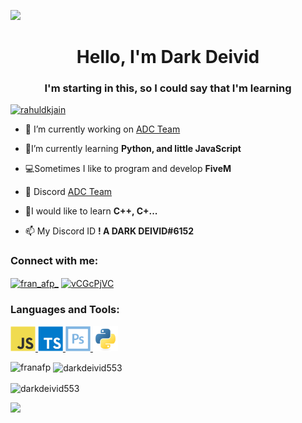 ![](https://twitter.com/CookyDev)
<h1 align="center">Hello, I'm Dark Deivid</h1>
<h3 align="center">I'm starting in this, so I could say that I'm learning</h3>

<p align="left"> <a href="https://www.youtube.com/c/DarkDeivid/" target="blank"><img src="https://www.youtube.com/" alt="rahuldkjain" /></a> </p>

- 🔭 I’m currently working on [ADC Team](https://github.com/ADC-Team)

- 🔰I’m currently learning **Python, and little JavaScript**

- 💻Sometimes I like to program and develop **FiveM**

- 📝 Discord [ADC Team](https://discord.gg/CnRNkQkZC5)

- 🧠I would like to learn **C++, C+...**

- 📫 My Discord ID **! A DARK DEIVID#6152**

<h3 align="left">Connect with me:</h3>
<p align="left">
<a href="https://www.youtube.com/c/DarkDeivid/" target="blank"><img align="center" src="https://raw.githubusercontent.com/rahuldkjain/github-profile-readme-generator/master/src/images/icons/Social/youtube.svg" alt="fran_afp_" height="30" width="40" /></a>
<a href="https://discord.gg/CnRNkQkZC5" target="blank"><img align="center" src="https://raw.githubusercontent.com/rahuldkjain/github-profile-readme-generator/master/src/images/icons/Social/discord.svg" alt="vCGcPjVC" height="30" width="40" /></a>
</p>

<h3 align="left">Languages and Tools:</h3>
<p align="left"> <a href="https://developer.mozilla.org/en-US/docs/Web/JavaScript" target="_blank" rel="noreferrer"> <img src="https://raw.githubusercontent.com/devicons/devicon/master/icons/javascript/javascript-original.svg" alt="javascript" width="40" height="40"/> <img src="https://raw.githubusercontent.com/devicons/devicon/master/icons/typescript/typescript-plain.svg" alt="typescript" width="40" height="40"/> </a> <a href="https://www.photoshop.com/en" target="_blank" rel="noreferrer"> <img src="https://raw.githubusercontent.com/devicons/devicon/master/icons/photoshop/photoshop-line.svg" alt="photoshop" width="40" height="40"/> </a> <a href="https://www.python.org" target="_blank" rel="noreferrer"> <img src="https://raw.githubusercontent.com/devicons/devicon/master/icons/python/python-original.svg" alt="python" width="40" height="40"/> </a> </p>
<p><img align="left" src="https://github-readme-stats.vercel.app/api/top-langs?username=darkdeivid553&show_icons=true&theme=dark&locale=en&layout=compact" alt="franafp" /></p>

<p>&nbsp;<img align="center" src="https://github-readme-stats.vercel.app/api?username=darkdeivid553&show_icons=true&theme=dark&hide_border=true&locale=en" alt="darkdeivid553" /></p>

<p><img align="center" src="https://github-readme-streak-stats.herokuapp.com/?user=darkdeivid553&theme=dark" alt="darkdeivid553" /></p>

![](https://komarev.com/ghpvc/?username=darkdeivid553&color=blueviolet)
